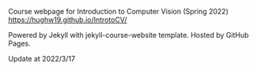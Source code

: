 Course webpage for Introduction to Computer Vision (Spring 2022) https://hughw19.github.io/IntrotoCV/

Powered by Jekyll with jekyll-course-website template. Hosted by GitHub Pages.

Update at 2022/3/17
